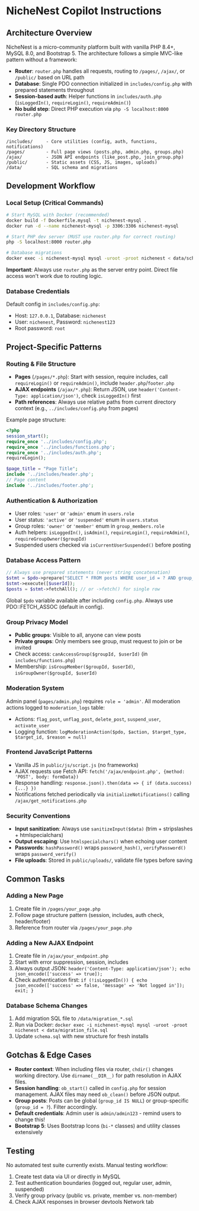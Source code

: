 # NicheNest Copilot Instructions

## Architecture Overview

NicheNest is a micro-community platform built with vanilla PHP 8.4+, MySQL 8.0, and Bootstrap 5. The architecture follows a simple MVC-like pattern without a framework:

- **Router**: `router.php` handles all requests, routing to `/pages/`, `/ajax/`, or `/public/` based on URL path
- **Database**: Single PDO connection initialized in `includes/config.php` with prepared statements throughout
- **Session-based auth**: Helper functions in `includes/auth.php` (`isLoggedIn()`, `requireLogin()`, `requireAdmin()`)
- **No build step**: Direct PHP execution via `php -S localhost:8000 router.php`

### Key Directory Structure

```
/includes/     - Core utilities (config, auth, functions, notifications)
/pages/        - Full page views (posts.php, admin.php, groups.php)
/ajax/         - JSON API endpoints (like_post.php, join_group.php)
/public/       - Static assets (CSS, JS, images, uploads)
/data/         - SQL schema and migrations
```

## Development Workflow

### Local Setup (Critical Commands)

```bash
# Start MySQL with Docker (recommended)
docker build -f Dockerfile.mysql -t nichenest-mysql .
docker run -d --name nichenest-mysql -p 3306:3306 nichenest-mysql

# Start PHP dev server (MUST use router.php for correct routing)
php -S localhost:8000 router.php

# Database migrations
docker exec -i nichenest-mysql mysql -uroot -proot nichenest < data/schema.sql
```

**Important**: Always use `router.php` as the server entry point. Direct file access won't work due to routing logic.

### Database Credentials

Default config in `includes/config.php`:
- Host: `127.0.0.1`, Database: `nichenest`
- User: `nichenest`, Password: `nichenest123`
- Root password: `root`

## Project-Specific Patterns

### Routing & File Structure

- **Pages** (`/pages/*.php`): Start with session, require includes, call `requireLogin()` or `requireAdmin()`, include `header.php`/`footer.php`
- **AJAX endpoints** (`/ajax/*.php`): Return JSON, use `header('Content-Type: application/json')`, check `isLoggedIn()` first
- **Path references**: Always use relative paths from current directory context (e.g., `../includes/config.php` from pages)

Example page structure:
```php
<?php
session_start();
require_once '../includes/config.php';
require_once '../includes/functions.php';
require_once '../includes/auth.php';
requireLogin();

$page_title = "Page Title";
include '../includes/header.php';
// Page content
include '../includes/footer.php';
```

### Authentication & Authorization

- User roles: `'user'` or `'admin'` enum in `users.role`
- User status: `'active'` or `'suspended'` enum in `users.status`
- Group roles: `'owner'` or `'member'` enum in `group_members.role`
- Auth helpers: `isLoggedIn()`, `isAdmin()`, `requireLogin()`, `requireAdmin()`, `requireGroupOwner($groupId)`
- Suspended users checked via `isCurrentUserSuspended()` before posting

### Database Access Pattern

```php
// Always use prepared statements (never string concatenation)
$stmt = $pdo->prepare("SELECT * FROM posts WHERE user_id = ? AND group_id IS NULL");
$stmt->execute([$userId]);
$posts = $stmt->fetchAll(); // or ->fetch() for single row
```

Global `$pdo` variable available after including `config.php`. Always use PDO::FETCH_ASSOC (default in config).

### Group Privacy Model

- **Public groups**: Visible to all, anyone can view posts
- **Private groups**: Only members see group, must request to join or be invited
- Check access: `canAccessGroup($groupId, $userId)` (in `includes/functions.php`)
- Membership: `isGroupMember($groupId, $userId)`, `isGroupOwner($groupId, $userId)`

### Moderation System

Admin panel (`pages/admin.php`) requires `role = 'admin'`. All moderation actions logged to `moderation_logs` table:
- Actions: `flag_post`, `unflag_post`, `delete_post`, `suspend_user`, `activate_user`
- Logging function: `logModerationAction($pdo, $action, $target_type, $target_id, $reason = null)`

### Frontend JavaScript Patterns

- Vanilla JS in `public/js/script.js` (no frameworks)
- AJAX requests use Fetch API: `fetch('/ajax/endpoint.php', {method: 'POST', body: formData})`
- Response handling: `response.json().then(data => { if (data.success) {...} })`
- Notifications fetched periodically via `initializeNotifications()` calling `/ajax/get_notifications.php`

### Security Conventions

- **Input sanitization**: Always use `sanitizeInput($data)` (trim + stripslashes + htmlspecialchars)
- **Output escaping**: Use `htmlspecialchars()` when echoing user content
- **Passwords**: `hashPassword()` wraps `password_hash()`, `verifyPassword()` wraps `password_verify()`
- **File uploads**: Stored in `public/uploads/`, validate file types before saving

## Common Tasks

### Adding a New Page

1. Create file in `/pages/your_page.php`
2. Follow page structure pattern (session, includes, auth check, header/footer)
3. Reference from router via `/pages/your_page.php`

### Adding a New AJAX Endpoint

1. Create file in `/ajax/your_endpoint.php`
2. Start with error suppression, session, includes
3. Always output JSON: `header('Content-Type: application/json'); echo json_encode(['success' => true]);`
4. Check authentication first: `if (!isLoggedIn()) { echo json_encode(['success' => false, 'message' => 'Not logged in']); exit; }`

### Database Schema Changes

1. Add migration SQL file to `/data/migration_*.sql`
2. Run via Docker: `docker exec -i nichenest-mysql mysql -uroot -proot nichenest < data/migration_file.sql`
3. Update `schema.sql` with new structure for fresh installs

## Gotchas & Edge Cases

- **Router context**: When including files via router, `chdir()` changes working directory. Use `dirname(__DIR__)` for path resolution in AJAX files.
- **Session handling**: `ob_start()` called in `config.php` for session management. AJAX files may need `ob_clean()` before JSON output.
- **Group posts**: Posts can be global (`group_id IS NULL`) or group-specific (`group_id = ?`). Filter accordingly.
- **Default credentials**: Admin user is `admin/admin123` - remind users to change this!
- **Bootstrap 5**: Uses Bootstrap Icons (`bi-*` classes) and utility classes extensively

## Testing

No automated test suite currently exists. Manual testing workflow:
1. Create test data via UI or directly in MySQL
2. Test authentication boundaries (logged out, regular user, admin, suspended)
3. Verify group privacy (public vs. private, member vs. non-member)
4. Check AJAX responses in browser devtools Network tab
